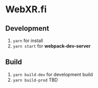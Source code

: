 # WebXR.fi

## Development

1. `yarn` for install
2. `yarn start` for **webpack-dev-server**

## Build

1. `yarn build-dev` for development build
2. `yarn build-prod` TBD
